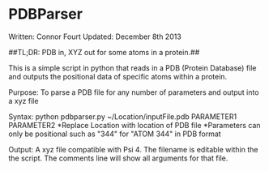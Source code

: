 PDBParser
=========
Written: Connor Fourt
Updated: December 8th 2013

##TL;DR: PDB in, XYZ out for some atoms in a protein.##

This is a simple script in python that reads in a PDB (Protein Database) file and outputs the positional data of specific atoms within a protein.


Purpose: To parse a PDB file for any number of parameters and output into a xyz file

Syntax: python pdbparser.py ~/Location/inputFile.pdb PARAMETER1 PARAMETER2
    *Replace Location with location of PDB file
    *Parameters can only be positional such as "344" for "ATOM 344" in PDB format

Output: A xyz file compatible with Psi 4. The filename is editable within the 
      the script. The comments line will show all arguments for that file.

